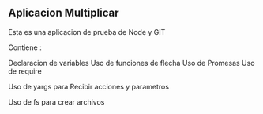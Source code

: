 
## Aplicacion Multiplicar

Esta es una aplicacion de prueba de Node y GIT

Contiene :

Declaracion de variables
Uso de funciones de flecha
Uso de Promesas
Uso de require

Uso de yargs para
Recibir acciones y parametros

Uso de fs para crear archivos
